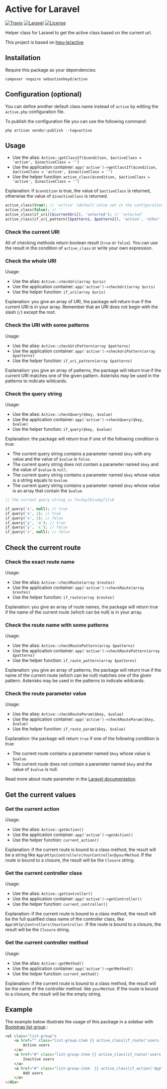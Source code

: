 Active for Laravel
======

[![Travis](https://app.travis-ci.com/sebastienheyd/active.svg?branch=master)](https://app.travis-ci.com/github/sebastienheyd/active)
[![Laravel](https://img.shields.io/badge/Laravel-8.x%20→%2010.x-green?logo=Laravel&style=flat-square)](https://laravel.com/)
[![License](https://poser.pugx.org/hieu-le/active/license.svg)](LICENSE)

Helper class for Laravel to get the active class based on the current url.

This project is based on [hieu-le/active](https://github.com/letrunghieu/active)

## Installation

Require this package as your dependencies:

```
composer require sebastienheyd/active
```

## Configuration (optional)

You can define another default class name instead of `active` by editing the `active.php` configuration file.

To publish the configuration file you can use the following command:

```
php artisan vendor:publish --tag=active
```

## Usage

* Use the alias: `Active::getClassIf($condition, $activeClass = 'active', $inactiveClass = '')`
* Use the application container: `app('active')->getClassIf($condition, $activeClass = 'active', $inactiveClass = '')`
* Use the helper function: `active_class($condition, $activeClass = 'active', $inactiveClass = '')`

Explanation: if `$condition` is true, the value of `$activeClass` is returned, otherwise the value of `$inactiveClass` is returned.

```php
active_class(true); // 'active' (default value set in the configuration file)
active_class(false); // ''
active_class(if_uri([$currentUri]), 'selected'); // 'selected'
active_class(if_uri_pattern([$pattern1, $pattern2]), 'active', 'other'); // 'other'
```

### Check the current URI

All of checking methods return boolean result (`true` or `false`). You can use the result in the condition of `active_class` or write your own expression.

### Check the whole URI

Usage:

* Use the alias: `Active::checkUri(array $uris)`
* Use the application container: `app('active')->checkUri(array $uris)`
* Use the helper function: `if_uri(array $uris)`

Explanation: you give an array of URI, the package will return true if the current URI is in your array. Remember that an URI does not begin with the slash (`/`) except the root.

### Check the URI with some patterns

Usage:

* Use the alias: `Active::checkUriPattern(array $patterns)`
* Use the application container: `app('active')->checkUriPattern(array $patterns)`
* Use the helper function: `if_uri_pattern(array $patterns)`

Explanation: you give an array of patterns, the package will return true if the current URI matches one of the given pattern. Asterisks may be used in the patterns to indicate wildcards.

### Check the query string

Usage:

* Use the alias: `Active::checkQuery($key, $value)`
* Use the application container: `app('active')->checkQuery($key, $value)`
* Use the helper function: `if_query($key, $value)`

Explanation: the package will return true if one of the following condition is true:

* The current query string contains a parameter named `$key` with any value and the value of `$value` is `false`.
* The current query string does not contain a parameter named `$key` and the value of `$value` is `null`.
* The current query string contains a parameter named `$key` whose value is a string equals to `$value`.
* The current query string contains a parameter named `$key` whose value is an array that contain the `$value`.

```php
// the current query string is ?x=1&y[0]=a&y[1]=b

if_query('x', null); // true
if_query('x', 1); // true
if_query('x', 2); // false
if_query('y', 'a'); // true
if_query('y', 'c'); // false
if_query('z', null); // false
```

## Check the current route

### Check the exact route name

Usage:

* Use the alias: `Active::checkRoute(array $routes)`
* Use the application container: `app('active')->checkRoute(array $routes)`
* Use the helper function: `if_route(array $routes)`

Explanation: you give an array of route names, the package will return true if the name of the current route (which can be null) is in your array.

### Check the route name with some patterns

Usage:

* Use the alias: `Active::checkRoutePattern(array $patterns)`
* Use the application container: `app('active')->checkRoutePattern(array $patterns)`
* Use the helper function: `if_route_pattern(array $patterns)`

Explanation: you give an array of patterns, the package will return true if the name of the current route (which can be null) matches one of the given pattern. Asterisks may be used in the patterns to indicate wildcards.

### Check the route parameter value

Usage:

* Use the alias: `Active::checkRouteParam($key, $value)`
* Use the application container: `app('active')->checkRouteParam($key, $value)`
* Use the helper function: `if_route_param($key, $value)`

Explanation: the package will return `true` if one of the following condition is true:

* The current route contains a parameter named `$key` whose value is `$value`.
* The current route does not contain a parameter named `$key` and the value of `$value` is null.

Read more about route parameter in the [Laravel documentation](https://laravel.com/docs/routing#route-parameters).

## Get the current values

### Get the current action

Usage:

* Use the alias: `Active::getAction()`
* Use the application container: `app('active')->getAction()`
* Use the helper function: `current_action()`

Explanation: if the current route is bound to a class method, the result will be a string like `App\Http\Controllers\YourController@yourMethod`. If the route is bound to a closure, the result will be the `Closure` string.

### Get the current controller class

Usage:

* Use the alias: `Active::getController()`
* Use the application container: `app('active')->getController()`
* Use the helper function: `current_controller()`

Explanation: if the current route is bound to a class method, the result will be the full qualified class name of the controller class, like `App\Http\Controllers\YourController`. If the route is bound to a closure, the result will be the `Closure` string.

### Get the current controller method

Usage:

* Use the alias: `Active::getMethod()`
* Use the application container: `app('active')->getMethod()`
* Use the helper function: `current_method()`

Explanation: if the current route is bound to a class method, the result will be the name of the controller method. like `yourMethod`. If the route is bound to a closure, the result will be the empty string.

## Example

The example below illustrate the usage of this package in a sidebar with [Bootstrap list group](https://getbootstrap.com/docs/5.3/components/list-group/) :

```html
<ul class="list-group">
    <a href="" class="list-group-item {{ active_class(if_route('users.list') && if_query('active', 1)) }}">
        Active users
    </a>
    <a href="#" class="list-group-item {{ active_class(if_route('users.list') && if_query('active', 0)) }}">
        Inactive users
    </a>
    <a href="#" class="list-group-item  {{ active_class(if_action('App\Http\Controllers\UserController@getNewUser')) }}">
        Add users
    </a>
</div>
```